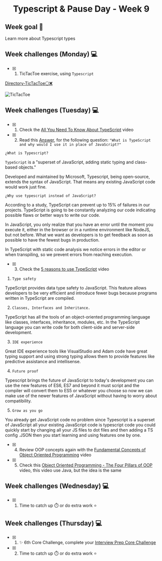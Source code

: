 <h1 align="center">Typescript & Pause Day - Week 9</h1>

## Week goal 🏁

<p>Learn more about Typescript types</p>

## Week challenges (Monday) 💻

- [x] 1. TicTacToe exercise, using `Typescript`

[Directory-TicTacToe⚪❌](https://github.com/JoseMiguel22/core-code-from-scratch-readme/tree/main/TicTacToe)

![TicTacToe](https://user-images.githubusercontent.com/108826299/196091168-5a10342a-a3a0-4346-9086-e533858e66fe.gif)



## Week challenges (Tuesday) 💻

- [x] 1. Check the [All You Need To Know About TypeScript](https://www.youtube.com/watch?v=eCZhz0JCVx0) video
- [x] 2. Read this [Answer](https://stackoverflow.com/questions/12694530/what-is-typescript-and-why-would-i-use-it-in-place-of-javascript/35048303#35048303), for the following question: `"What is TypeScript and why would I use it in place of JavaScript?"`


`¿What is Typescript?`

`TypeScript` is a "superset of JavaScript, adding static typing and class-based objects."

Developed and maintained by Microsoft, Typescript, being open-source, extends the syntax of JavaScript. That means any existing JavaScript code would work just fine.

`¿Why use typescript instead of JavaScript?`

According to a study, TypeScript can prevent up to 15% of failures in our projects. TypeScript is going to be constantly analyzing our code indicating possible flaws or better ways to write our code.

In JavaScript, you only realize that you have an error until the moment you execute it, either in the browser or in a runtime environment like NodeJS, but not before. What we want as developers is to get feedback as soon as possible to have the fewest bugs in production.

In TypeScript with static code analysis we notice errors in the editor or when transpiling, so we prevent errors from reaching execution.


- [x] 3. Check the [5 reasons to use TypeScript](https://www.youtube.com/watch?v=BDCjP9VLoPo) video

1. `Type safety`

  TypeScript provides data type safety to JavaScript. This feature allows developers to be very efficient and introduce fewer bugs because programs written in TypeScript are compiled.

2. `Classes, Interfaces and Inheritance.`

  TypeScript has all the tools of an object-oriented programming language like classes, interfaces, inheritance, modules, etc. In the TypeScript language you can write code for both client-side and server-side development.

3. `IDE experience`

  Great IDE experience tools like VisualStudio and Adam code have great typing support and using strong typing allows them to provide features like predictive assistance and intellisense.

4. `Future proof`

  Typescript brings the future of JavaScript to today's development you can use the new features of ES6, ES7 and beyond it must script and the compiler will convert them to ES5 or whatever you choose so now we can make use of the newer features of JavaScript without having to worry about compatibility.

5. `Grow as you go`
  
  You already get JavaScript code no problem since Typescript is a superset of JavaScript all your existing JavaScript code is typescript code you could quickly start by changing all your JS files to dot files and then adding a TS config  .JSON then you start learning and using features one by one.


- [x] 4. Review OOP concepts again with the [Fundamental Concepts of Object Oriented Programming](https://www.youtube.com/watch?v=m_MQYyJpIjg) video

- [x] 5. Check this [Object Oriented Programming - The Four Pillars of OOP](https://www.youtube.com/watch?v=1ONhXmQuWP8) video, this video use Java, but the idea is the same

## Week challenges (Wednesday) 💻

- [x] 1. Time to catch up ⏱️ or do extra work ⭐

## Week challenges (Thursday) 💻

- [x] 1. ✨ 6th Core Challenge, complete your [Interview Prep Core Challenge](https://www.notion.so/corecode/Mock-Interviews-a997bd9a907c43e58530ffca517f4cae)
- [x] 2. Time to catch up ⏱️ or do extra work ⭐
